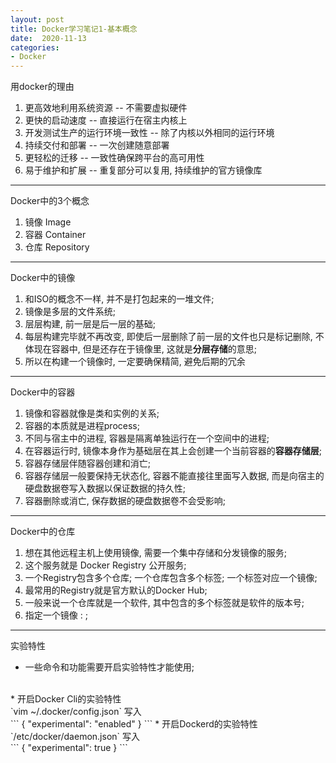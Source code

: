 ```yaml
---
layout: post
title: Docker学习笔记1-基本概念
date:  2020-11-13
categories:
- Docker
---
```


用docker的理由
1. 更高效地利用系统资源 -- 不需要虚拟硬件
2. 更快的启动速度 -- 直接运行在宿主内核上
3. 开发测试生产的运行环境一致性 -- 除了内核以外相同的运行环境
4. 持续交付和部署 -- 一次创建随意部署
5. 更轻松的迁移 -- 一致性确保跨平台的高可用性
6. 易于维护和扩展 -- 重复部分可以复用, 持续维护的官方镜像库

----

Docker中的3个概念
1. 镜像 Image
2. 容器 Container
3. 仓库 Repository

----

Docker中的镜像
1. 和ISO的概念不一样, 并不是打包起来的一堆文件;<br>
2. 镜像是多层的文件系统;<br>
3. 层层构建, 前一层是后一层的基础;<br>
4. 每层构建完毕就不再改变, 即使后一层删除了前一层的文件也只是标记删除, 不体现在容器中, 但是还存在于镜像里, 这就是**分层存储**的意思;<br>
5. 所以在构建一个镜像时, 一定要确保精简, 避免后期的冗余<br>

----

Docker中的容器
1. 镜像和容器就像是类和实例的关系;
2. 容器的本质就是进程process;
3. 不同与宿主中的进程, 容器是隔离单独运行在一个空间中的进程;
4. 在容器运行时, 镜像本身作为基础层在其上会创建一个当前容器的**容器存储层**;
5. 容器存储层伴随容器创建和消亡;
6. 容器存储层一般要保持无状态化, 容器不能直接往里面写入数据, 而是向宿主的硬盘数据卷写入数据以保证数据的持久性;
7. 容器删除或消亡, 保存数据的硬盘数据卷不会受影响;

----

Docker中的仓库
1. 想在其他远程主机上使用镜像, 需要一个集中存储和分发镜像的服务;
2. 这个服务就是 Docker Registry 公开服务;
3. 一个Registry包含多个仓库; 一个仓库包含多个标签; 一个标签对应一个镜像;
4. 最常用的Registry就是官方默认的Docker Hub;
5. 一般来说一个仓库就是一个软件, 其中包含的多个标签就是软件的版本号;
6. 指定一个镜像 <Repository>:<Tag> ;

----

实验特性
* 一些命令和功能需要开启实验特性才能使用;
<br>
* 开启Docker Cli的实验特性<br>
`vim ~/.docker/config.json` 写入<br> 
```
{
  "experimental": "enabled"
}
```
* 开启Dockerd的实验特性<br>
`/etc/docker/daemon.json` 写入<br>
```
{
  "experimental": true
}
```
